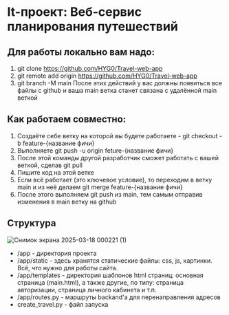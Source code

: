 # It-проект: Веб-сервис планирования путешествий

## Для работы локально вам надо:
1. git clone https://github.com/HYG0/Travel-web-app
2. git remote add origin https://github.com/HYG0/Travel-web-app
3. git branch -M main
После этих действий у вас должны появиться все файлы с github и ваша main ветка станет связана с удалённой main веткой 
## Как работаем совместно:
1. Создаёте себе ветку на которой вы будете работаете - git checkout -b feature-{название фичи}
2. Выполняете git push -u origin feture-{название фичи}
3. После этой команды другой разработчик сможет работать с вашей веткой, сделав git pull
3. Пишите код на этой ветке
4. Если всё работает (это ключевое условие), то переходим в ветку main и из неё делаем git merge feature-{название фичи}
5. После этого выполняем git push из main, тем самым отправив изменения в main ветку на github
## Структура
![Снимок экрана 2025-03-18 000221 (1)](https://github.com/user-attachments/assets/292810ba-d9fe-4045-919c-0c8ddfd7eb4a)
- /app - директория проекта
- /app/static - здесь хранятся статические файлы: css, js, картинки. Всё, что нужно для работы сайта.
- /app/templates - директория шаблонов html страниц: основная страница (main.html), а также другие, по типу: страница авторизации, страница личного кабинета и т.п.
- /app/routes.py - маршруты backand'a для перенаправления адресов
- create_travel.py - файл запуска
